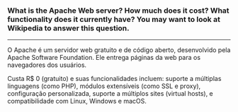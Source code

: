 ### What is the Apache Web server? How much does it cost? What functionality does it currently have? You may want to look at Wikipedia to answer this question.

---

O Apache é um servidor web gratuito e de código aberto, desenvolvido pela Apache Software Foundation. Ele entrega páginas da web para os navegadores dos usuários.

Custa R$ 0 (gratuito) e suas funcionalidades incluem: suporte a múltiplas linguagens (como PHP), módulos extensíveis (como SSL e proxy), configuração personalizada, suporte a múltiplos sites (virtual hosts), e compatibilidade com Linux, Windows e macOS.